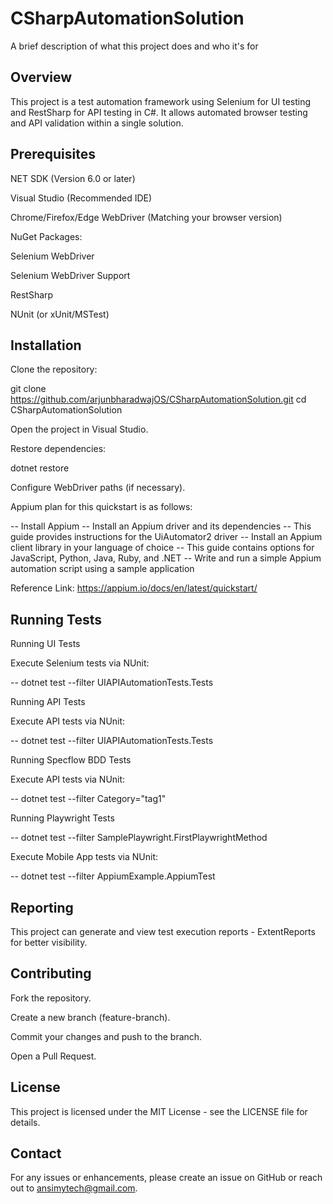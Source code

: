 
# CSharpAutomationSolution

A brief description of what this project does and who it's for


## Overview

This project is a test automation framework using Selenium for UI testing and RestSharp for API testing in C#. It allows automated browser testing and API validation within a single solution.

## Prerequisites

NET SDK (Version 6.0 or later)

Visual Studio (Recommended IDE)

Chrome/Firefox/Edge WebDriver (Matching your browser version)

NuGet Packages:

Selenium WebDriver

Selenium WebDriver Support

RestSharp

NUnit (or xUnit/MSTest)

## Installation

Clone the repository:

git clone https://github.com/arjunbharadwajOS/CSharpAutomationSolution.git
cd CSharpAutomationSolution

Open the project in Visual Studio.

Restore dependencies:

dotnet restore

Configure WebDriver paths (if necessary).

Appium plan for this quickstart is as follows:

-- Install Appium
-- Install an Appium driver and its dependencies
-- This guide provides instructions for the UiAutomator2 driver
-- Install an Appium client library in your language of choice
-- This guide contains options for JavaScript, Python, Java, Ruby, and .NET
-- Write and run a simple Appium automation script using a sample application

Reference Link: https://appium.io/docs/en/latest/quickstart/

## Running Tests

Running UI Tests

Execute Selenium tests via NUnit:

-- dotnet test --filter UIAPIAutomationTests.Tests

Running API Tests

Execute API tests via NUnit:

-- dotnet test --filter UIAPIAutomationTests.Tests

Running Specflow BDD Tests

Execute API tests via NUnit:

-- dotnet test --filter Category="tag1"

Running Playwright Tests

-- dotnet test --filter SamplePlaywright.FirstPlaywrightMethod

Execute Mobile App tests via NUnit:

-- dotnet test --filter AppiumExample.AppiumTest

## Reporting

This project can generate and view test execution reports - ExtentReports for better visibility.

## Contributing

Fork the repository.

Create a new branch (feature-branch).

Commit your changes and push to the branch.

Open a Pull Request.

## License

This project is licensed under the MIT License - see the LICENSE file for details.

## Contact

For any issues or enhancements, please create an issue on GitHub or reach out to ansimytech@gmail.com.
